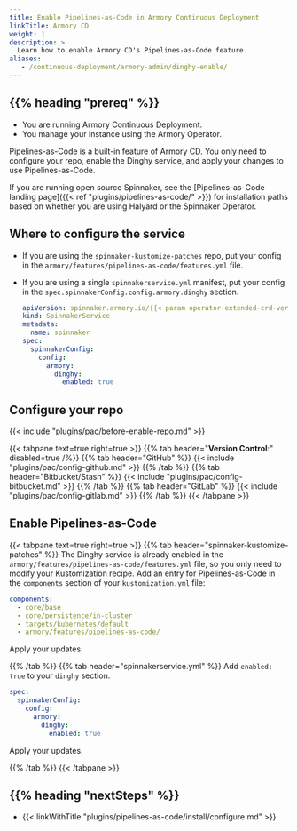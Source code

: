 ```yaml
---
title: Enable Pipelines-as-Code in Armory Continuous Deployment
linkTitle: Armory CD
weight: 1
description: >
  Learn how to enable Armory CD's Pipelines-as-Code feature.
aliases:
   - /continuous-deployment/armory-admin/dinghy-enable/
---
```


## {{% heading "prereq" %}}

* You are running Armory Continuous Deployment.
* You manage your instance using the Armory Operator. 

Pipelines-as-Code is a built-in feature of Armory CD. You only need to configure your repo, enable the Dinghy service, and apply your changes to use Pipelines-as-Code.

If you are running open source Spinnaker, see the [Pipelines-as-Code landing page]({{< ref "plugins/pipelines-as-code/" >}}) for installation paths based on whether you are using Halyard or the Spinnaker Operator.

## Where to configure the service

* If you are using the `spinnaker-kustomize-patches` repo, put your config in the `armory/features/pipelines-as-code/features.yml` file.
* If you are using a single `spinnakerservice.yml` manifest, put your config in the `spec.spinnakerConfig.config.armory.dinghy` section. 

  ```yaml
  apiVersion: spinnaker.armory.io/{{< param operator-extended-crd-version >}}
  kind: SpinnakerService
  metadata:
    name: spinnaker
  spec:
    spinnakerConfig:
      config:
        armory:
          dinghy:
            enabled: true
  ```


## Configure your repo

{{< include "plugins/pac/before-enable-repo.md" >}}

{{< tabpane text=true right=true  >}}
{{% tab header="**Version Control**:" disabled=true /%}}
{{% tab header="GitHub"  %}}
{{< include "plugins/pac/config-github.md" >}}
{{% /tab %}}
{{% tab header="Bitbucket/Stash"  %}}
{{< include "plugins/pac/config-bitbucket.md" >}}
{{% /tab %}}
{{% tab header="GitLab"  %}}
{{< include "plugins/pac/config-gitlab.md" >}}
{{% /tab %}}
{{< /tabpane >}}

## Enable Pipelines-as-Code

{{< tabpane text=true right=true  >}}
{{% tab header="spinnaker-kustomize-patches"  %}}
The Dinghy service is already enabled in the `armory/features/pipelines-as-code/features.yml` file, so you only need to modify your Kustomization recipe. Add an entry for Pipelines-as-Code in the `components` section of your `kustomization.yml` file:

```yaml
components:
  - core/base
  - core/persistence/in-cluster
  - targets/kubernetes/default
  - armory/features/pipelines-as-code/
```

Apply your updates.

{{% /tab %}}
{{% tab header="spinnakerservice.yml"  %}}
Add `enabled: true` to your `dinghy` section.

```yaml
spec:
  spinnakerConfig:
    config:
      armory:
        dinghy:
          enabled: true
```

Apply your updates.

{{% /tab %}}
{{< /tabpane >}}


## {{% heading "nextSteps" %}}

* {{< linkWithTitle "plugins/pipelines-as-code/install/configure.md" >}}